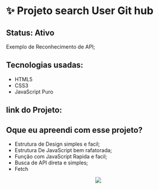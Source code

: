 <h1>✨ Projeto search User Git hub</h1>

<h2>Status: Ativo</h2>

<p>Exemplo de Reconhecimento de API;</p>

<h2>Tecnologias usadas: </h2>

+ HTML5
+ CSS3
+ JavaScript Puro

<h2>link do Projeto: </h2>

<h2>Oque eu apreendi com esse projeto? </h2>

+ Estrutura de Design simples e facil;
+ Estrutura De JavaScript bem rafatorada;
+ Função com JavaScript Rapida e facil;
+ Busca de API direta e simples;
+ Fetch

<center><img src ="https://github.com/T4goz2005/Search-API-GITHUB/assets/116327263/d99561cf-9b75-4d14-acfa-ea605019dbf3"></center>
